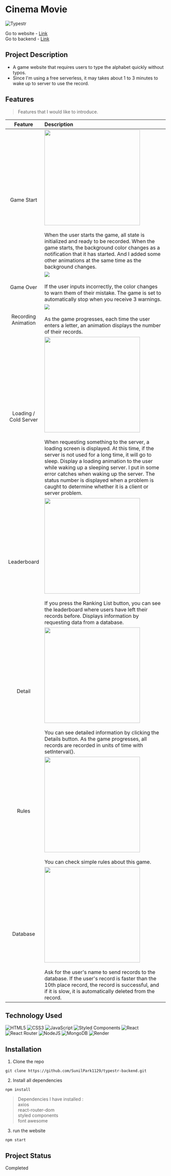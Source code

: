 # Cinema Movie
![Typestr](https://user-images.githubusercontent.com/106734133/210241512-aa01d2a2-1886-49b1-b09b-30f70897aea0.jpg)

Go to website - [Link](https://sp-typestr.netlify.app)<br>
Go to backend - [Link](https://github.com/SunilPark1129/typestr-backend)

## Project Description

- A game website that requires users to type the alphabet quickly without typos.
- Since I'm using a free serverless, it may takes about 1 to 3 minutes to wake up to server to use the record.

## Features
> Features that I would like to introduce.

|Feature|Description|
|:--:|:--|
|Game Start|<img src="https://user-images.githubusercontent.com/106734133/210241834-9f9151e5-cf51-4244-a16c-9601c3e41ea9.jpg" height="300"><br><br>When the user starts the game, all state is initialized and ready to be recorded. When the game starts, the background color changes as a notification that it has started. And I added some other animations at the same time as the background changes.|
|Game Over|<img src="https://user-images.githubusercontent.com/106734133/210241903-81d2dbb4-7d67-4859-b0c3-63c37b1a51f5.jpg"><br><br>If the user inputs incorrectly, the color changes to warn them of their mistake. The game is set to automatically stop when you receive 3 warnings.|
|Recording Animation|<img src="https://user-images.githubusercontent.com/106734133/210241851-5c441aa9-1977-4bbe-acc7-8cef486c816e.jpg"><br><br>As the game progresses, each time the user enters a letter, an animation displays the number of their records.|
|Loading / Cold Server|<img src="https://user-images.githubusercontent.com/106734133/210241703-7204a255-fab0-4f6f-9ebd-0da5df69a2d7.jpg" height="300"><br><br>When requesting something to the server, a loading screen is displayed. At this time, if the server is not used for a long time, it will go to sleep. Display a loading animation to the user while waking up a sleeping server. I put in some error catches when waking up the server. The status number is displayed when a problem is caught to determine whether it is a client or server problem.|
|Leaderboard|<img src="https://user-images.githubusercontent.com/106734133/210241717-9c43ae22-f0e5-46d9-b57b-f398d02c07b2.jpg" height="300"><br><br>If you press the Ranking List button, you can see the leaderboard where users have left their records before. Displays information by requesting data from a database.|
|Detail|<img src="https://user-images.githubusercontent.com/106734133/210241732-640d2505-4924-4ab4-b67d-7b8996152b8c.jpg" height="300"><br><br>You can see detailed information by clicking the Details button. As the game progresses, all records are recorded in units of time with setInterval().|
|Rules|<img src="https://user-images.githubusercontent.com/106734133/210241801-d604a7d0-89f3-4b77-8905-3beb7826f805.jpg" height="300"><br><br>You can check simple rules about this game.|
|Database|<img src="https://user-images.githubusercontent.com/106734133/210241919-33777976-5eaa-47e2-b7f3-b8be070a26f6.jpg" height="300"><br><br>Ask for the user's name to send records to the database. If the user's record is faster than the 10th place record, the record is successful, and if it is slow, it is automatically deleted from the record.|

## Technology Used

![HTML5](https://img.shields.io/badge/html5-%23E34F26.svg?style=for-the-badge&logo=html5&logoColor=white) ![CSS3](https://img.shields.io/badge/css3-%231572B6.svg?style=for-the-badge&logo=css3&logoColor=white) ![JavaScript](https://img.shields.io/badge/javascript-%23323330.svg?style=for-the-badge&logo=javascript&logoColor=%23F7DF1E) ![Styled Components](https://img.shields.io/badge/styled--components-DB7093?style=for-the-badge&logo=styled-components&logoColor=white) ![React](https://img.shields.io/badge/react-%2320232a.svg?style=for-the-badge&logo=react&logoColor=%2361DAFB) ![React Router](https://img.shields.io/badge/React_Router-CA4245?style=for-the-badge&logo=react-router&logoColor=white) ![NodeJS](https://img.shields.io/badge/node.js-6DA55F?style=for-the-badge&logo=node.js&logoColor=white) ![MongoDB](https://img.shields.io/badge/MongoDB-%234ea94b.svg?style=for-the-badge&logo=mongodb&logoColor=white) ![Render](https://img.shields.io/badge/Render-%46E3B7.svg?style=for-the-badge&logo=render&logoColor=white)


## Installation
1. Clone the repo
```
git clone https://github.com/SunilPark1129/typestr-backend.git
```
2. Install all dependencies
```
npm install
```
> Dependencies I have installed :<br>axios<br> react-router-dom<br> styled components<br> font awesome<br> 

3. run the website
```
npm start
```

## Project Status
Completed
